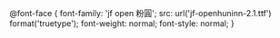 @font-face {
  font-family: 'jf open 粉圓';
  src: url('jf-openhuninn-2.1.ttf') format('truetype');
  font-weight: normal;
  font-style: normal;
}
